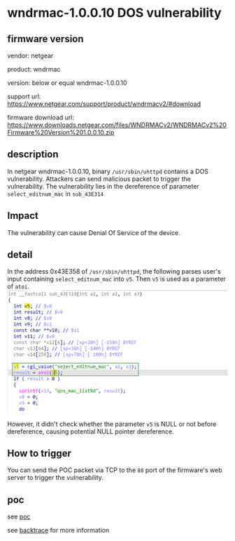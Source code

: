 # wndrmac-1.0.0.10 DOS vulnerability
## firmware version
vendor: netgear

product: wndrmac

version: below or equal wndrmac-1.0.0.10

support url: https://www.netgear.com/support/product/wndrmacv2/#download

firmware download url: https://www.downloads.netgear.com/files/WNDRMACv2/WNDRMACv2%20Firmware%20Version%201.0.0.10.zip

## description
In netgear wndrmac-1.0.0.10, binary `/usr/sbin/uhttpd` contains a DOS vulnerability. Attackers can send malicious packet to trigger the vulnerability. The vulnerability lies in the dereference of parameter `select_editnum_mac` in `sub_43E314`


## Impact
The vulnerability can cause Denial Of Service of the device.

## detail
In the address 0x43E358 of `/usr/sbin/uhttpd`, the following  parses user's input containing `select_editnum_mac` into `v5`. Then `v5` is used as a parameter of `atoi`.
![alt text](image.png)

However, it didn't check whether the parameter `v5` is NULL or not before dereference, causing potential NULL pointer dereference.

## How to trigger
You can send the POC packet via TCP to the `80` port of the firmware's web server to trigger the vulnerability.

## poc
see [poc](./poc)

see [backtrace](./backtrace) for more information
